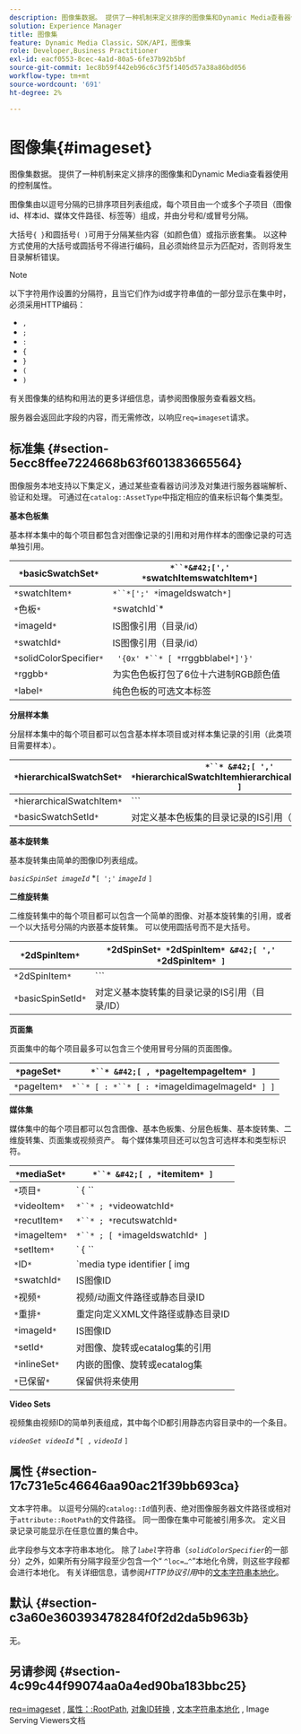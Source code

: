 ```yaml
---
description: 图像集数据。 提供了一种机制来定义排序的图像集和Dynamic Media查看器使用的控制属性。
solution: Experience Manager
title: 图像集
feature: Dynamic Media Classic，SDK/API，图像集
role: Developer,Business Practitioner
exl-id: eacf0553-8cec-4a1d-80a5-6fe37b92b5bf
source-git-commit: 1ec8b59f442eb96c6c3f5f1405d57a38a86bd056
workflow-type: tm+mt
source-wordcount: '691'
ht-degree: 2%

---
```


# 图像集{#imageset}

图像集数据。 提供了一种机制来定义排序的图像集和Dynamic Media查看器使用的控制属性。

图像集由以逗号分隔的已排序项目列表组成，每个项目由一个或多个子项目（图像id、样本id、媒体文件路径、标签等）组成，并由分号和/或冒号分隔。

大括号`{ }`和圆括号`( )`可用于分隔某些内容（如颜色值）或指示嵌套集。 以这种方式使用的大括号或圆括号不得进行编码，且必须始终显示为匹配对，否则将发生目录解析错误。

>[!NOTE]
>
>以下字符用作设置的分隔符，且当它们作为id或字符串值的一部分显示在集中时，必须采用HTTP编码：
>
>* `,`
>* `;`
>* `:`
>* `{`
>* `}`
>* `(`
>* `)`



有关图像集的结构和用法的更多详细信息，请参阅图像服务查看器文档。

服务器会返回此字段的内容，而无需修改，以响应`req=imageset`请求。

## 标准集 {#section-5ecc8ffee7224668b63f601383665564}

图像服务本地支持以下集定义，通过某些查看器访问涉及对集进行服务器端解析、验证和处理。 可通过在`catalog::AssetType`中指定相应的值来标识每个集类型。

**基本色板集**

基本样本集中的每个项目都包含对图像记录的引用和对用作样本的图像记录的可选单独引用。

| `*`basicSwatchSet`*` | `*``*&#42;[',' *`swatchItemswatchItem`*]` |
|---|---|
| `*`swatchItem`*` | `*``*[';' *`imageIdswatch`*]` |
| `*`色板`*` | `*`swatchId`*|solidColorSpecifier` |
| `*`imageId`*` | IS图像引用（目录/id） |
| `*`swatchId`*` | IS图像引用（目录/id） |
| `*`solidColorSpecifier`*` | ` '{0x' *``* [ *`rrggbblabel`*]'}'` |
| `*`rggbb`*` | 为实色色板打包了6位十六进制RGB颜色值 |
| `*`label`*` | 纯色色板的可选文本标签 |

**分层样本集**

分层样本集中的每个项目都可以包含基本样本项目或对样本集记录的引用（此类项目需要样本）。

| `*`hierarchicalSwatchSet`*` | `*``* &#42;[ ',' *`hierarchicalSwatchItemhierarchicalSwatchItem`* ]` |
|---|---|
| `*`hierarchicalSwatchItem`*` | `*``* | { *``* ';' *`swatchItembasicSwatchSetIdswatch`* }` |
| `*`basicSwatchSetId`*` | 对定义基本色板集的目录记录的IS引用（目录/ID） |

**基本旋转集**

基本旋转集由简单的图像ID列表组成。

*`basicSpinSet imageId`*  *`[ ';'`  *`imageId`* `]`

**二维旋转集**

二维旋转集中的每个项目都可以包含一个简单的图像、对基本旋转集的引用，或者一个以大括号分隔的内嵌基本旋转集。 可以使用圆括号而不是大括号。

| `*`2dSpinItem`*` | `*`2dSpinSet`* *`2dSpinItem`* &#42;[ ',' *`2dSpinItem`* ]` |
|---|---|
| `*`2dSpinItem`*` | `*``* | { '{' *``* '}' } | *`imageIdbasicSpinSetbasicSpinSetId`*` |
| `*`basicSpinSetId`*` | 对定义基本旋转集的目录记录的IS引用（目录/ID） |

**页面集**

页面集中的每个项目最多可以包含三个使用冒号分隔的页面图像。

| `*`pageSet`*` | `*``* &#42;[ , *`pageItempageItem`* ]` |
|---|---|
| `*`pageItem`*` | `*``* [ : *``* [ : *`imageIdimageImageId`* ] ]` |

**媒体集**

媒体集中的每个项目都可以包含图像、基本色板集、分层色板集、基本旋转集、二维旋转集、页面集或视频资产。 每个媒体集项目还可以包含可选样本和类型标识符。

| `*`mediaSet`*` | `*``* &#42;[ , *`itemitem`* ]` |
|---|---|
| `*`项目`*` | ` { *``* | *``* | *``*}} | *``* } [ ; [ *``* ] [ ; [ *`videoItemrecutItemimageItemsetItemIDreserved`* ] ] ]` |
| `*`videoItem`*` | `*``* ; *`videowatchId`*` |
| `*`recutItem`*` | `*``* ; *`recutswatchId`*` |
| `*`imageItem`*` | `*``* ; [ *`imageIdswatchId`* ]` |
| `*`setItem`*` | ` { *``* | { '{' *``* '}' } } ; *`setIdinlineSetswatchId`*` |
| `*`ID`*` | `media type identifier [ img | basic | advanced_image | img | img_set | advanced_imageset | advanced_swatchset | spin | video ]` |
| `*`swatchId`*` | IS图像ID |
| `*`视频`*` | 视频/动画文件路径或静态目录ID |
| `*`重排`*` | 重定向定义XML文件路径或静态目录ID |
| `*`imageId`*` | IS图像ID |
| `*`setId`*` | 对图像、旋转或ecatalog集的引用 |
| `*`inlineSet`*` | 内嵌的图像、旋转或ecatalog集 |
| `*`已保留`*` | 保留供将来使用 |

**Video Sets**

视频集由视频ID的简单列表组成，其中每个ID都引用静态内容目录中的一个条目。

*`videoSet videoId`*  *`[ ,`  *`videoId`* `]`

## 属性 {#section-17c731e5c46646aa90ac21f39bb693ca}

文本字符串。 以逗号分隔的`catalog::Id`值列表、绝对图像服务器文件路径或相对于`attribute::RootPath`的文件路径。 同一图像在集中可能被引用多次。 定义目录记录可能显示在任意位置的集合中。

此字段参与文本字符串本地化。 除了&#x200B;*`label`*&#x200B;字符串（*`solidColorSpecifier`*&#x200B;的一部分）之外，如果所有分隔字段至少包含一个“ `^loc=…^`”本地化令牌，则这些字段都会进行本地化。 有关详细信息，请参阅&#x200B;*HTTP协议引用*&#x200B;中的[文本字符串本地化](/help/aem-is-ir-api/is-api/http-ref/image-serving-api-ref/c-http-protocol-reference/c-syntax-and-features/r-text-string-localization.md)。

## 默认 {#section-c3a60e360393478284f0f2d2da5b963b}

无。

## 另请参阅 {#section-4c99c44f99074aa0a4ed90ba183bbc25}

[req=imageset](/help/aem-is-ir-api/is-api/http-ref/image-serving-api-ref/c-http-protocol-reference/c-command-reference/r-req/r-req.md) ,  [属性：:RootPath](/help/aem-is-ir-api/is-api/image-catalog/image-serving-api-ref/c-image-catalog-reference/c-attributes-reference/r-rootpath.md),  [对象ID转换](/help/aem-is-ir-api/is-api/http-ref/image-serving-api-ref/c-http-protocol-reference/c-syntax-and-features/r-object-id-translation.md) ,  [文本字符串本地化](/help/aem-is-ir-api/is-api/http-ref/image-serving-api-ref/c-http-protocol-reference/c-syntax-and-features/r-text-string-localization.md) , Image Serving Viewers文档
